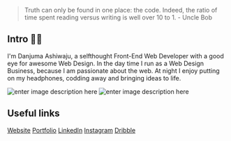 > Truth can only be found in one place: the code. Indeed, the ratio of
> time spent reading versus writing is well over 10 to 1. - Uncle Bob

## Intro 👋🏾

I'm Danjuma Ashiwaju, a selfthought Front-End Web Developer with a good eye for awesome Web Design. In the day time I run as a Web Design Business, because I am passionate about the web. At night I enjoy putting on my headphones, codding away and bringing ideas to life.

![enter image description here](https://res.cloudinary.com/deejaydev/image/upload/c_scale,w_500/v1607085231/Github%20Profile/ezgif.com-crop_1_ygsjbo.gif) ![enter image description here](https://res.cloudinary.com/deejaydev/image/upload/c_scale,w_500/v1607085969/Github%20Profile/ezgif.com-crop_lwxdfz.gif)

## Useful links

[Website](https://www.deejaydev.work/)
[Portfolio](https://mail.google.com/mail/u/0/#inbox?compose=new)
[LinkedIn](linkedin.com/in/danjuma-ashiwaju-b07b35a4/)
[Instagram](https://www.instagram.com/real_deejay_dev/)
[Dribble](https://dribbble.com/real_deejay_dev)
